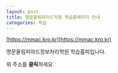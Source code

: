 ```yaml
---
layout: post
title: 명문올림피아드학원 학습홈페이지 안내
categories: 학습
---
```


[https://mmac.kro.kr](https://mmac.kro.kr)

명문올림피아드정보처리학원  학습홈피입니다.

위 주소를 **클릭**하세요
